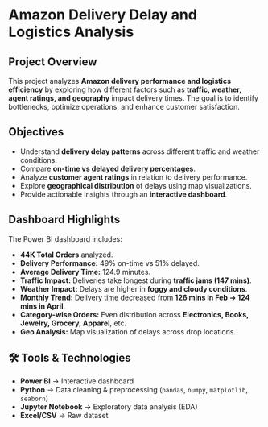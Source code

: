 #  Amazon Delivery Delay and Logistics Analysis  

##  Project Overview  
This project analyzes **Amazon delivery performance and logistics efficiency** by exploring how different factors such as **traffic, weather, agent ratings, and geography** impact delivery times. The goal is to identify bottlenecks, optimize operations, and enhance customer satisfaction.  

##  Objectives  
- Understand **delivery delay patterns** across different traffic and weather conditions.  
- Compare **on-time vs delayed delivery percentages**.  
- Analyze **customer agent ratings** in relation to delivery performance.  
- Explore **geographical distribution** of delays using map visualizations.  
- Provide actionable insights through an **interactive dashboard**.  

##  Dashboard Highlights  
The Power BI dashboard includes:  
- **44K Total Orders** analyzed.  
- **Delivery Performance:** 49% on-time vs 51% delayed.  
- **Average Delivery Time:** 124.9 minutes.  
- **Traffic Impact:** Deliveries take longest during **traffic jams (147 mins)**.  
- **Weather Impact:** Delays are higher in **foggy and cloudy conditions**.  
- **Monthly Trend:** Delivery time decreased from **126 mins in Feb → 124 mins in April**.  
- **Category-wise Orders:** Even distribution across **Electronics, Books, Jewelry, Grocery, Apparel**, etc.  
- **Geo Analysis:** Map visualization of delays across drop locations.   

## 🛠 Tools & Technologies  
- **Power BI** → Interactive dashboard  
- **Python** → Data cleaning & preprocessing (`pandas`, `numpy`, `matplotlib`, `seaborn`)  
- **Jupyter Notebook** → Exploratory data analysis (EDA)  
- **Excel/CSV** → Raw dataset  

